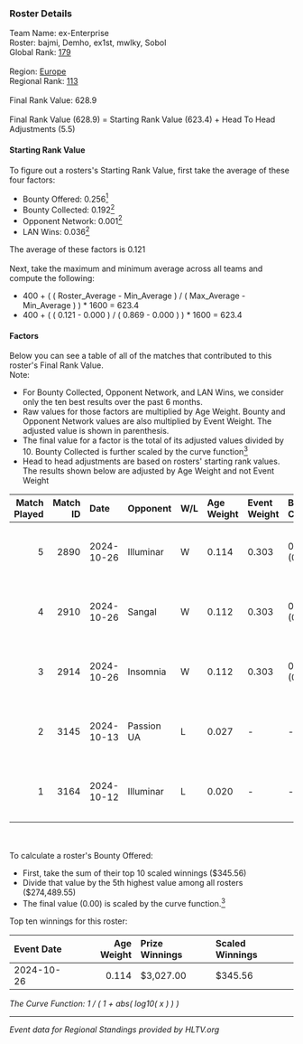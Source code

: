### Roster Details<br />
Team Name: ex-Enterprise<br />
Roster: bajmi, Demho, ex1st, mwlky, Sobol<br />
Global Rank: [179](../../standings_global_2025_04_07.md)<br />
<br />
Region: [Europe]( ../../standings_europe_2025_04_07.md)<br />
Regional Rank: [113]( ../../standings_europe_2025_04_07.md)<br />
<br />
Final Rank Value:  628.9<br />
<br />
Final Rank Value (628.9) = Starting Rank Value (623.4) + Head To Head Adjustments (5.5)<br />

#### Starting Rank Value<br />
To figure out a rosters's Starting Rank Value, first take the average of these four factors:<br />
- Bounty Offered: 0.256[<sup>1</sup>](#table2)
- Bounty Collected: 0.192[<sup>2</sup>](#table1)
- Opponent Network: 0.001[<sup>2</sup>](#table1)
- LAN Wins: 0.036[<sup>2</sup>](#table1)

The average of these factors is 0.121<br />
<br />
Next, take the maximum and minimum average across all teams and compute the following:<br />
- 400 + ( ( Roster_Average - Min_Average ) / ( Max_Average - Min_Average ) ) * 1600 = 623.4
- 400 + ( ( 0.121 - 0.000 ) / ( 0.869 - 0.000 ) ) * 1600 = 623.4


#### Factors<br />
Below you can see a table of all of the matches that contributed to this roster's Final Rank Value.<br />
Note:<br />

- For Bounty Collected, Opponent Network, and LAN Wins, we consider only the ten best results over the past 6 months.
- Raw values for those factors are multiplied by Age Weight. Bounty and Opponent Network values are also multiplied by Event Weight. The adjusted value is shown in parenthesis.
- The final value for a factor is the total of its adjusted values divided by 10. Bounty Collected is further scaled by the curve function[<sup>3</sup>](#curveFunction)
- Head to head adjustments are based on rosters' starting rank values. The results shown below are adjusted by Age Weight and not Event Weight
<span id="table1"></span><br />


| Match Played | Match ID | Date       | Opponent   | W/L | Age Weight | Event Weight | Bounty Collected | Opponent Network | LAN Wins  | H2H Adj. | Roster                            |
| -: | -: | :- | :- | :- | :- | :- | :- | :- | :- | -: | :- |
|            5 |     2890 | 2024-10-26 | Illuminar  | W   | 0.114      | 0.303        | 0.003 (0.000)    | 0.108 (0.004)    | 1 (0.114) |     2.05 | bajmi, Demho, ex1st, mwlky, Sobol |
|            4 |     2910 | 2024-10-26 | Sangal     | W   | 0.112      | 0.303        | 0.014 (0.000)    | 0.148 (0.005)    | 1 (0.112) |     2.37 | bajmi, Demho, ex1st, mwlky, Sobol |
|            3 |     2914 | 2024-10-26 | Insomnia   | W   | 0.112      | 0.303        | 0.001 (0.000)    | 0.002 (0.000)    | 1 (0.112) |     1.49 | bajmi, Demho, ex1st, mwlky, Sobol |
|            2 |     3145 | 2024-10-13 | Passion UA | L   | 0.027      | -            | -                | -                | -         |    -0.13 | bajmi, Demho, ex1st, mwlky, Sobol |
|            1 |     3164 | 2024-10-12 | Illuminar  | L   | 0.020      | -            | -                | -                | -         |    -0.27 | bajmi, Demho, ex1st, mwlky, Sobol |

<br />
<span id="table2"></span><br />
To calculate a roster's Bounty Offered:<br />

- First, take the sum of their top 10 scaled winnings ($345.56)
- Divide that value by the 5th highest value among all rosters ($274,489.55)
- The final value (0.00) is scaled by the curve function.[<sup>3</sup>](#curveFunction)

Top ten winnings for this roster:<br />

| Event Date | Age Weight | Prize Winnings | Scaled Winnings |
| :- | -: | :- | :- |
| 2024-10-26 |      0.114 | $3,027.00      | $345.56         |


<span id="curveFunction"></span>_The Curve Function: 1 / ( 1 + abs( log10( x ) ) )_<br />

---
_Event data for Regional Standings provided by HLTV.org_<br />
